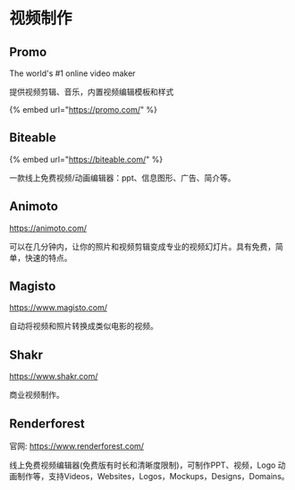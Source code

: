 # 视频制作

## Promo

The world's \#1 online video maker

提供视频剪辑、音乐，内置视频编辑模板和样式

{% embed url="https://promo.com/" %}

## Biteable

{% embed url="https://biteable.com/" %}

一款线上免费视频/动画编辑器：ppt、信息图形、广告、简介等。

## Animoto

https://animoto.com/

可以在几分钟内，让你的照片和视频剪辑变成专业的视频幻灯片。具有免费，简单，快速的特点。

## Magisto

https://www.magisto.com/

自动将视频和照片转换成类似电影的视频。

## Shakr

https://www.shakr.com/

商业视频制作。

## Renderforest

官网: https://www.renderforest.com/

线上免费视频编辑器(免费版有时长和清晰度限制)，可制作PPT、视频，Logo 动画制作等，支持Videos，Websites，Logos，Mockups，Designs，Domains。
